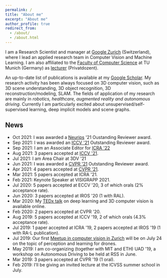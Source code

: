 ```yaml
---
permalink: /
title: "About me"
excerpt: "About me"
author_profile: true
redirect_from: 
  - /about/
  - /about.html
---
```


I am a Research Scientist and manager at [Google Zurich](https://research.google/people/FedericoTombari/) (Switzerland), where I lead an applied research team in Computer Vision and Machine Learning. I am also affiliated to the [Faculty of Computer Science](https://www.in.tum.de/startseite/) at TU Munich (Germany) as [lecturer](https://www.in.tum.de/campar/members/senior-research-scientists/federico-tombari/) (Privatdozent). 

An up-to-date list of publications is available at my [Google Scholar](https://scholar.google.de/citations?user=TFsE4BIAAAAJ&hl=en). My research activity has been always focused on 3D computer vision, such as 3D scene understanding, 3D object recognition, 3D reconstruction/modeling, SLAM. The fields of application of my research are mainly in *robotics, healthcare, augmented reality and autonomous driving*. Currently I am particularly excited about unsupervised/self-supervised learning, deep implicit models and scene graphs. 


## News

* Oct 2021: I was awarded a [Neurips](https://nips.cc/Conferences/2021/) '21 Oustanding Reviewer award.
* Sep 2021: I was awarded an [ICCV '21](http://iccv2021.thecvf.com/) Outstanding Reviewer award.
* Sep 2021: I am an Associate Editor for [ICRA '22](https://www.icra2022.org/)
* Aug 2021: 3 papers accepted at [ICCV '21](http://iccv2021.thecvf.com/).
* Jul 2021: I am Area Chair at 3DV '21
* Jun 2021: I was awarded a [CVPR '21](https://cvpr2021.thecvf.com/) Outstanding Reviewer award.
* Apr 2021: 4 papers accepted at [CVPR '21](https://cvpr2021.thecvf.com/).
* Mar 2021: 5 papers accepted at ICRA '21.
* Feb 2021: Keynote Speaker at VISIGRAPP 2021.
* Jul 2020: 5 papers accepted at ECCV '20, 3 of which orals (2% acceptance rate).
* Jun 2020: 3 papers accepted at IROS '20 (1 with RAL).
* Mar 2020: My [TEDx talk](https://www.youtube.com/watch?v=MQ0sdYjUpDU) on deep learning and 3D computer vision is available online.
* Feb 2020: 2 papers accepted at CVPR '20.
* Aug 2019: 5 papers accepted at ICCV '19, 2 of which orals (4.3% acceptance rate).
* Jul 2019: 1 paper accepted at ICRA '19, 2 papers accepted at IROS '19 (1 with RA-L publication).
* Jul 2019: Our first [Meetup in computer vision in Zurich](https://www.meetup.com/ComputerVisionZurich/) will be on July 24 on the topic of perception and learning for drones.
* May 2019: I am co-organizing (together with MIT and ETH) UAD '19, a workshop on Autonomous Driving to be held at RSS in June.
* Mar 2019: 3 papers accepted at CVPR '19 (1 oral).
* Feb 2019: I'll be giving an invited lecture at the ICVSS summer school in July.
